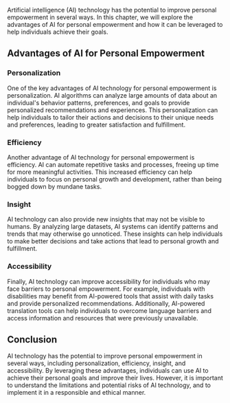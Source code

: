 
Artificial intelligence (AI) technology has the potential to improve personal empowerment in several ways. In this chapter, we will explore the advantages of AI for personal empowerment and how it can be leveraged to help individuals achieve their goals.

Advantages of AI for Personal Empowerment
-----------------------------------------

### Personalization

One of the key advantages of AI technology for personal empowerment is personalization. AI algorithms can analyze large amounts of data about an individual's behavior patterns, preferences, and goals to provide personalized recommendations and experiences. This personalization can help individuals to tailor their actions and decisions to their unique needs and preferences, leading to greater satisfaction and fulfillment.

### Efficiency

Another advantage of AI technology for personal empowerment is efficiency. AI can automate repetitive tasks and processes, freeing up time for more meaningful activities. This increased efficiency can help individuals to focus on personal growth and development, rather than being bogged down by mundane tasks.

### Insight

AI technology can also provide new insights that may not be visible to humans. By analyzing large datasets, AI systems can identify patterns and trends that may otherwise go unnoticed. These insights can help individuals to make better decisions and take actions that lead to personal growth and fulfillment.

### Accessibility

Finally, AI technology can improve accessibility for individuals who may face barriers to personal empowerment. For example, individuals with disabilities may benefit from AI-powered tools that assist with daily tasks and provide personalized recommendations. Additionally, AI-powered translation tools can help individuals to overcome language barriers and access information and resources that were previously unavailable.

Conclusion
----------

AI technology has the potential to improve personal empowerment in several ways, including personalization, efficiency, insight, and accessibility. By leveraging these advantages, individuals can use AI to achieve their personal goals and improve their lives. However, it is important to understand the limitations and potential risks of AI technology, and to implement it in a responsible and ethical manner.
